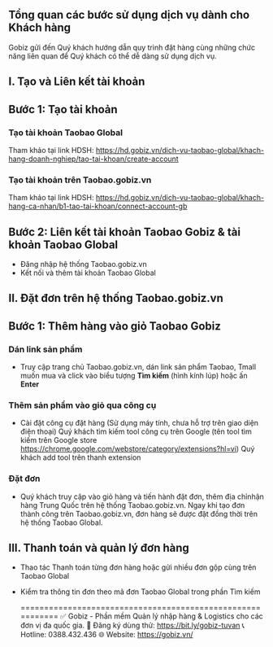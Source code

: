 ## Tổng quan các bước sử dụng dịch vụ dành cho Khách hàng
Gobiz gửi đến Quý khách hướng dẫn quy trình đặt hàng cùng những chức năng liên quan để Quý khách có thể dễ dàng sử dụng dịch vụ.

## I. Tạo và Liên kết tài khoản
## Bước 1: Tạo tài khoản
### Tạo tài khoản Taobao Global
Tham khảo tại link HDSH: https://hd.gobiz.vn/dich-vu-taobao-global/khach-hang-doanh-nghiep/tao-tai-khoan/create-account

### Tạo tài khoản trên Taobao.gobiz.vn
Tham khảo tại link HDSH: https://hd.gobiz.vn/dich-vu-taobao-global/khach-hang-ca-nhan/b1-tao-tai-khoan/connect-account-gb

## Bước 2: Liên kết tài khoản Taobao Gobiz & tài khoản Taobao Global
- Đăng nhập hệ thống Taobao.gobiz.vn
- Kết nối và thêm tài khoản Taobao Global

## II. Đặt đơn trên hệ thống Taobao.gobiz.vn

## Bước 1: Thêm hàng vào giỏ Taobao Gobiz

### Dán link sản phẩm
- Truy cập trang chủ Taobao.gobiz.vn, dán link sản phẩm Taobao, Tmall muốn mua và click vào biểu tượng **Tìm kiếm** (hình kính lúp) hoặc ấn **Enter**

### Thêm sản phẩm vào giỏ qua công cụ
- Cài đặt công cụ đặt hàng (Sử dụng máy tính, chưa hỗ trợ trên giao diện điện thoại)
Quý khách tìm kiếm tool công cụ trên Google (tên tool tìm kiếm trên Google store https://chrome.google.com/webstore/category/extensions?hl=vi) Quý khách add tool trên thanh extension

### Đặt đơn
- Quý khách truy cập vào giỏ hàng và tiến hành đặt đơn, thêm địa chỉnhận hàng Trung Quốc trên hệ thống Taobao.gobiz.vn. Ngay khi tạo đơn thành công trên Taobao.gobiz.vn, đơn hàng sẽ được đặt đồng thời trên hệ thống Taobao Global.

## III. Thanh toán và quản lý đơn hàng

- Thao tác Thanh toán từng đơn hàng hoặc gửi nhiều đơn gộp cùng trên Taobao Global

- Kiểm tra thông tin đơn theo mã đơn Taobao Global trong phần Tìm kiếm
  
  ===========================================================
✅ Gobiz - Phần mềm Quản lý nhập hàng & Logistics cho các đơn vị đa quốc gia.
📌 Đăng ký dùng thử: https://bit.ly/gobiz-tuvan
📞 Hotline: 0388.432.436
🌐 Website: https://gobiz.vn/
